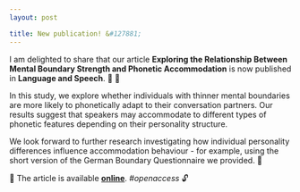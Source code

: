 ```yaml
---
layout: post

title: New publication! &#127881;
---
```


I am delighted to share that our article <strong>Exploring the Relationship Between Mental Boundary Strength 
and Phonetic Accommodation</strong> is now published in <strong>Language and Speech</strong>. &#129346; &#127870;

In this study, we explore whether individuals with thinner mental boundaries are more likely to phonetically adapt to 
their conversation partners. Our results suggest that speakers may accommodate to different types of phonetic 
features depending on their personality structure.

We look forward to further research investigating how individual personality differences influence accommodation behaviour - for example, using the short version of the German Boundary Questionnaire we provided. &#128064; 

&#128214; The article is available <strong><a href="https://doi.org/10.1177/00238309251341895" target="_blank" rel="noopener">online</a></strong>. <em>#openaccess</em> &#128275;
